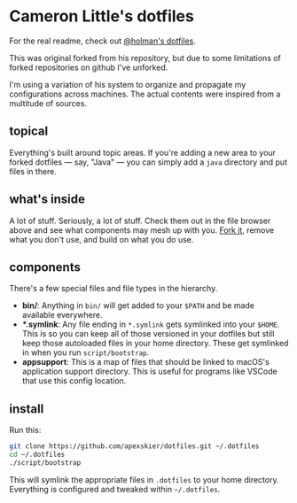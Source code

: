 # Cameron Little's dotfiles

For the real readme, check out [@holman's
dotfiles](https://github.com/holman/dotfiles).

This was original forked from his repository, but due to some limitations of
forked repositories on github I've unforked.

I'm using a variation of his system to organize and propagate my configurations
across machines. The actual contents were inspired from a multitude of sources.

## topical

Everything's built around topic areas. If you're adding a new area to your
forked dotfiles — say, "Java" — you can simply add a `java` directory and put
files in there.

## what's inside

A lot of stuff. Seriously, a lot of stuff. Check them out in the file browser
above and see what components may mesh up with you.
[Fork it](https://github.com/apexskier/dotfiles/fork), remove what you don't
use, and build on what you do use.

## components

There's a few special files and file types in the hierarchy.

- **bin/**: Anything in `bin/` will get added to your `$PATH` and be made
  available everywhere.
- **\*.symlink**: Any file ending in `*.symlink` gets symlinked into
  your `$HOME`. This is so you can keep all of those versioned in your dotfiles
  but still keep those autoloaded files in your home directory. These get
  symlinked in when you run `script/bootstrap`.
- **appsupport**: This is a map of files that should be linked to macOS's
  application support directory. This is useful for programs like VSCode that
  use this config location.

## install

Run this:

```sh
git clone https://github.com/apexskier/dotfiles.git ~/.dotfiles
cd ~/.dotfiles
./script/bootstrap
```

This will symlink the appropriate files in `.dotfiles` to your home directory.
Everything is configured and tweaked within `~/.dotfiles`.
